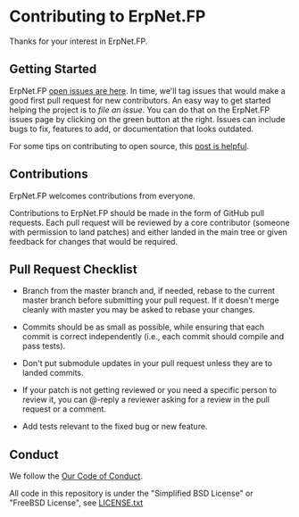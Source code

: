 # Contributing to ErpNet.FP

Thanks for your interest in ErpNet.FP. 

## Getting Started

ErpNet.FP [open issues are here](https://github.com/erpnet/ErpNet.FP/issues). 
In time, we'll tag issues that would make a good first pull request for new contributors. 
An easy way to get started helping the project is to *file an issue*. 
You can do that on the ErpNet.FP issues page by clicking on the green button at the right. 
Issues can include bugs to fix, features to add, or documentation that looks outdated. 

For some tips on contributing to open source, this [post is helpful](http://blog.smartbear.com/programming/14-ways-to-contribute-to-open-source-without-being-a-programming-genius-or-a-rock-star/).

## Contributions

ErpNet.FP welcomes contributions from everyone.

Contributions to ErpNet.FP should be made in the form of GitHub pull requests. Each pull request will
be reviewed by a core contributor (someone with permission to land patches) and either landed in the
main tree or given feedback for changes that would be required.

## Pull Request Checklist

- Branch from the master branch and, if needed, rebase to the current master
  branch before submitting your pull request. If it doesn't merge cleanly with
  master you may be asked to rebase your changes.

- Commits should be as small as possible, while ensuring that each commit is
  correct independently (i.e., each commit should compile and pass tests). 

- Don't put submodule updates in your pull request unless they are to landed
  commits.

- If your patch is not getting reviewed or you need a specific person to review
  it, you can @-reply a reviewer asking for a review in the pull request or a
  comment.

- Add tests relevant to the fixed bug or new feature.  

## Conduct

We follow the [Our Code of Conduct](https://github.com/erpnet/ErpNet.FP/blob/master/CODE_OF_CONDUCT.md).

All code in this repository is under the "Simplified BSD License" or "FreeBSD License", see [LICENSE.txt](https://raw.githubusercontent.com/erpnet/ErpNet.FP/master/LICENSE.txt)
